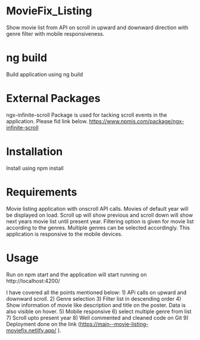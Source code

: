 # MovieFix_Listing
Show movie list from API on scroll in upward and downward direction with genre filter with mobile responsiveness.

# ng build
Build application using ng build

# External Packages
ngx-infinite-scroll Package is used for tacking scroll events in the application. Please fid link below.
https://www.npmjs.com/package/ngx-infinite-scroll

# Installation
Install using npm install

# Requirements
Movie listing application  with onscroll  API calls. Movies of default year will be displayed on load. Scroll up will show previous and scroll down will show next years movie list until present year. Filtering option is given for movie list according to the genres. Multiple genres can be selected accordingly. This application is responsive to the mobile devices.

# Usage 
Run on npm start and the application will start running on http://localhost:4200/

I have covered all the points mentioned below:
    1) APi calls on upward and downward scroll.
    2) Genre selection
    3) Filter list in descending order
    4) Show information of movie like description and title on the poster. Data is also visible on hover.
    5) Mobile responsive
    6) select multiple genre from list
    7) Scroll upto present year 
    8) Well commented and cleaned code on Git
    9) Deployment done on the link (https://main--movie-listing-moviefix.netlify.app/ ).


